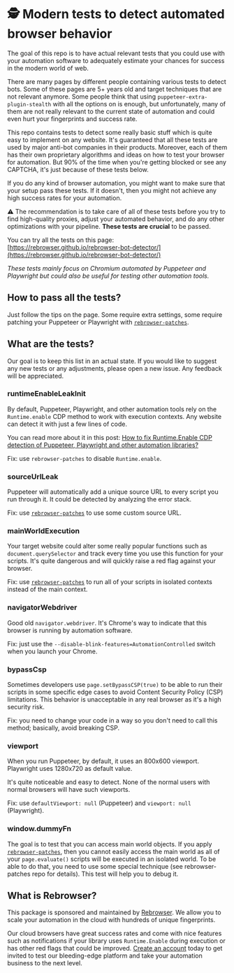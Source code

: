 # 🕵️ Modern tests to detect automated browser behavior

The goal of this repo is to have actual relevant tests that you could use with your automation software to adequately estimate your chances for success in the modern world of web.

There are many pages by different people containing various tests to detect bots. Some of these pages are 5+ years old and target techniques that are not relevant anymore. Some people think that using `puppeteer-extra-plugin-stealth` with all the options on is enough, but unfortunately, many of them are not really relevant to the current state of automation and could even hurt your fingerprints and success rate.

This repo contains tests to detect some really basic stuff which is quite easy to implement on any website. It's guaranteed that all these tests are used by major anti-bot companies in their products. Moreover, each of them has their own proprietary algorithms and ideas on how to test your browser for automation. But 90% of the time when you're getting blocked or see any CAPTCHA, it's just because of these tests below.

If you do any kind of browser automation, you might want to make sure that your setup pass these tests. If it doesn't, then you might not achieve any high success rates for your automation.

⚠️ The recommendation is to take care of all of these tests before you try to find high-quality proxies, adjust your automated behavior, and do any other optimizations with your pipeline. **These tests are crucial** to be passed.

You can try all the tests on this page: [https://rebrowser.github.io/rebrowser-bot-detector/](https://rebrowser.github.io/rebrowser-bot-detector/)

*These tests mainly focus on Chromium automated by Puppeteer and Playwright but could also be useful for testing other automation tools.*

## How to pass all the tests?
Just follow the tips on the page. Some require extra settings, some require patching your Puppeteer or Playwright with [`rebrowser-patches`](https://github.com/rebrowser/rebrowser-patches).

## What are the tests?
Our goal is to keep this list in an actual state. If you would like to suggest any new tests or any adjustments, please open a new issue. Any feedback will be appreciated.

### runtimeEnableLeakInit
By default, Puppeteer, Playwright, and other automation tools rely on the `Runtime.enable` CDP method to work with execution contexts. Any website can detect it with just a few lines of code.

You can read more about it in this post: [How to fix Runtime.Enable CDP detection of Puppeteer, Playwright and other automation libraries?](https://rebrowser.net/blog/how-to-fix-runtime-enable-cdp-detection-of-puppeteer-playwright-and-other-automation-libraries-61740)

Fix: use `rebrowser-patches` to disable `Runtime.enable`.

### sourceUrlLeak
Puppeteer will automatically add a unique source URL to every script you run through it. It could be detected by analyzing the error stack.

Fix: use [`rebrowser-patches`](https://github.com/rebrowser/rebrowser-patches) to use some custom source URL.

### mainWorldExecution
Your target website could alter some really popular functions such as `document.querySelector` and track every time you use this function for your scripts. It's quite dangerous and will quickly raise a red flag against your browser.

Fix: use [`rebrowser-patches`](https://github.com/rebrowser/rebrowser-patches) to run all of your scripts in isolated contexts instead of the main context.

### navigatorWebdriver
Good old `navigator.webdriver`. It's Chrome's way to indicate that this browser is running by automation software.

Fix: just use the `--disable-blink-features=AutomationControlled` switch when you launch your Chrome.

### bypassCsp
Sometimes developers use `page.setBypassCSP(true)` to be able to run their scripts in some specific edge cases to avoid Content Security Policy (CSP) limitations. This behavior is unacceptable in any real browser as it's a high security risk.

Fix: you need to change your code in a way so you don't need to call this method; basically, avoid breaking CSP.

### viewport
When you run Puppeteer, by default, it uses an 800x600 viewport. Playwright uses 1280x720 as default value.

It's quite noticeable and easy to detect. None of the normal users with normal browsers will have such viewports.

Fix: use `defaultViewport: null` (Puppeteer) and `viewport: null` (Playwright).

### window.dummyFn
The goal is to test that you can access main world objects. If you apply [`rebrowser-patches`](https://github.com/rebrowser/rebrowser-patches), then you cannot easily access the main world as all of your `page.evaluate()` scripts will be executed in an isolated world. To be able to do that, you need to use some special technique (see rebrowser-patches repo for details). This test will help you to debug it.

## What is Rebrowser?
This package is sponsored and maintained by [Rebrowser](https://rebrowser.net). We allow you to scale your automation in the cloud with hundreds of unique fingerprints.

Our cloud browsers have great success rates and come with nice features such as notifications if your library uses `Runtime.Enable` during execution or has other red flags that could be improved. [Create an account](https://rebrowser.net) today to get invited to test our bleeding-edge platform and take your automation business to the next level.
